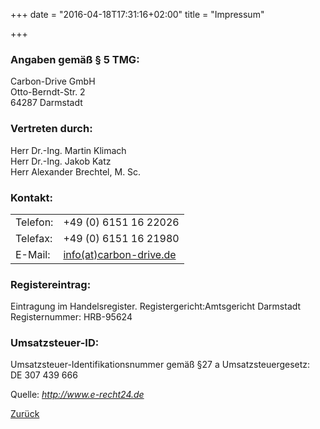 +++
date = "2016-04-18T17:31:16+02:00"
title = "Impressum"

+++

### Angaben gemäß § 5 TMG: ###
Carbon-Drive GmbH  
Otto-Berndt-Str. 2  
64287 Darmstadt  

### Vertreten durch: ###
Herr Dr.-Ing. Martin Klimach  
Herr Dr.-Ing. Jakob Katz  
Herr Alexander Brechtel, M. Sc.

### Kontakt: ###
<table>
    <tr>
        <td>Telefon:</td>
        <td>+49 (0) 6151 16 22026</td></tr>
    <tr>
        <td>Telefax:</td>
        <td>+49 (0) 6151 16 21980</td></tr>
    <tr>
        <td>E-Mail:</td>
        <td><a href="mailto:info@carbon-drive.de"> info(at)carbon-drive.de</a></td>
    </tr>
</table>

### Registereintrag: ###
Eintragung im Handelsregister.   Registergericht:Amtsgericht Darmstadt   Registernummer: HRB-95624  

### Umsatzsteuer-ID: ###
Umsatzsteuer-Identifikationsnummer gemäß §27 a Umsatzsteuergesetz:  
DE 307 439 666

Quelle: <em><a href="http://www.e-recht24.de">http://www.e-recht24.de</a></em>  

[Zurück](/)
